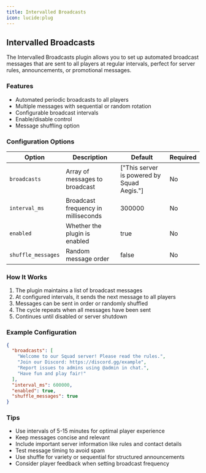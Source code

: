 ```yaml
---
title: Intervalled Broadcasts
icon: lucide:plug
---
```


## Intervalled Broadcasts

The Intervalled Broadcasts plugin allows you to set up automated broadcast messages that are sent to all players at regular intervals, perfect for server rules, announcements, or promotional messages.

### Features

- Automated periodic broadcasts to all players
- Multiple messages with sequential or random rotation
- Configurable broadcast intervals
- Enable/disable control
- Message shuffling option

### Configuration Options

| Option | Description | Default | Required |
|--------|-------------|---------|----------|
| `broadcasts` | Array of messages to broadcast | ["This server is powered by Squad Aegis."] | No |
| `interval_ms` | Broadcast frequency in milliseconds | 300000 | No |
| `enabled` | Whether the plugin is enabled | true | No |
| `shuffle_messages` | Random message order | false | No |

### How It Works

1. The plugin maintains a list of broadcast messages
2. At configured intervals, it sends the next message to all players
3. Messages can be sent in order or randomly shuffled
4. The cycle repeats when all messages have been sent
5. Continues until disabled or server shutdown

### Example Configuration

```json
{
  "broadcasts": [
    "Welcome to our Squad server! Please read the rules.",
    "Join our Discord: https://discord.gg/example",
    "Report issues to admins using @admin in chat.",
    "Have fun and play fair!"
  ],
  "interval_ms": 600000,
  "enabled": true,
  "shuffle_messages": true
}
```

### Tips

- Use intervals of 5-15 minutes for optimal player experience
- Keep messages concise and relevant
- Include important server information like rules and contact details
- Test message timing to avoid spam
- Use shuffle for variety or sequential for structured announcements
- Consider player feedback when setting broadcast frequency
